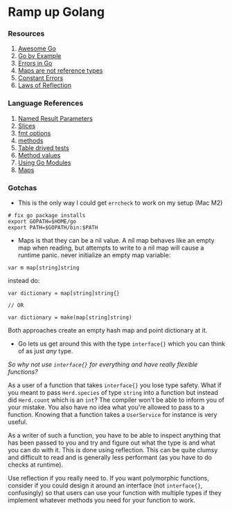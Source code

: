 # Ramp up Golang

### Resources

1. [Awesome Go](https://awesome-go.com)
2. [Go by Example](https://gobyexample.com)
3. [Errors in Go](https://dave.cheney.net/2016/04/27/dont-just-check-errors-handle-them-gracefully)
4. [Maps are not reference types](https://dave.cheney.net/2017/04/30/if-a-map-isnt-a-reference-variable-what-is-it)
5. [Constant Errors](https://dave.cheney.net/2016/04/07/constant-errors)
6. [Laws of Reflection](https://go.dev/blog/laws-of-reflection)

### Language References

1. [Named Result Parameters](https://go.dev/wiki/CodeReviewComments#named-result-parameters)
2. [Slices](https://go.dev/blog/slices-intro)
3. [fmt options](https://pkg.go.dev/fmt)
4. [methods](https://go.dev/ref/spec#Method_declarations)
5. [Table drived tests](https://go.dev/wiki/TableDrivenTests)
6. [Method values](https://go.dev/ref/spec#Method_values)
7. [Using Go Modules](https://go.dev/blog/using-go-modules)
8. [Maps](https://go.dev/blog/maps)


### Gotchas

- This is the only way I could get `errcheck` to work on my setup (Mac M2)

```
# fix go package installs
export GOPATH=$HOME/go
export PATH=$GOPATH/bin:$PATH
```

- Maps is that they can be a nil value. A nil map behaves like an empty map when reading, but attempts to write to a nil map will cause a runtime panic. never initialize an empty map variable:

```
var m map[string]string
```

instead do:

```
var dictionary = map[string]string{}

// OR

var dictionary = make(map[string]string)
```

Both approaches create an empty hash map and point dictionary at it.

- Go lets us get around this with the type `interface{}` which you can think of as just *any* type.

_So why not use `interface{}` for everything and have really flexible functions?_

As a user of a function that takes `interface{}` you lose type safety. What if you meant to pass `Herd.species` of type `string` into a function but instead did `Herd.count` which is an `int`? The compiler won't be able to inform you of your mistake. You also have no idea what you're allowed to pass to a function. Knowing that a function takes a `UserService` for instance is very useful.

As a writer of such a function, you have to be able to inspect anything that has been passed to you and try and figure out what the type is and what you can do with it. This is done using reflection. This can be quite clumsy and difficult to read and is generally less performant (as you have to do checks at runtime).

Use reflection if you really need to. If you want polymorphic functions, consider if you could design it around an interface (not `interface{}`, confusingly) so that users can use your function with multiple types if they implement whatever methods you need for your function to work.